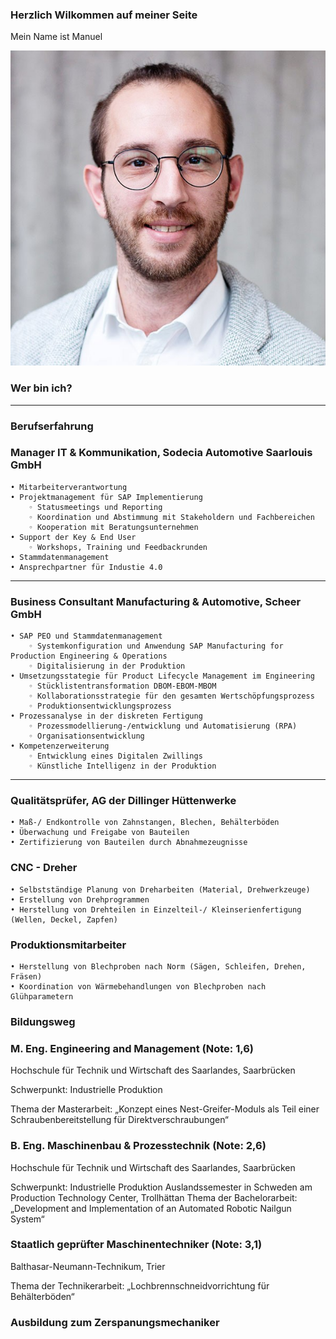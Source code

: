 ### Herzlich Wilkommen auf meiner Seite

Mein Name ist Manuel

![This is an image](1620108214591.jpg)

### Wer bin ich?

---

### Berufserfahrung
### **Manager IT & Kommunikation**, Sodecia Automotive Saarlouis GmbH
    • Mitarbeiterverantwortung 
    • Projektmanagement für SAP Implementierung
        ◦ Statusmeetings und Reporting
        ◦ Koordination und Abstimmung mit Stakeholdern und Fachbereichen
        ◦ Kooperation mit Beratungsunternehmen
    • Support der Key & End User
        ◦ Workshops, Training und Feedbackrunden
    • Stammdatenmanagement
    • Ansprechpartner für Industie 4.0

---
### **Business Consultant Manufacturing & Automotive**, Scheer GmbH
    • SAP PEO und Stammdatenmanagement
        ◦ Systemkonfiguration und Anwendung SAP Manufacturing for Production Engineering & Operations
        ◦ Digitalisierung in der Produktion
    • Umsetzungsstategie für Product Lifecycle Management im Engineering
        ◦ Stücklistentransformation DBOM-EBOM-MBOM
        ◦ Kollaborationsstrategie für den gesamten Wertschöpfungsprozess
        ◦ Produktionsentwicklungsprozess  
    • Prozessanalyse in der diskreten Fertigung
        ◦ Prozessmodellierung-/entwicklung und Automatisierung (RPA)
        ◦ Organisationsentwicklung
    • Kompetenzerweiterung
        ◦ Entwicklung eines Digitalen Zwillings
        ◦ Künstliche Intelligenz in der Produktion
        
---
### **Qualitätsprüfer**, AG der Dillinger Hüttenwerke
    • Maß-/ Endkontrolle von Zahnstangen, Blechen, Behälterböden
    • Überwachung und Freigabe von Bauteilen
    • Zertifizierung von Bauteilen durch Abnahmezeugnisse
    
### **CNC - Dreher**
    • Selbstständige Planung von Dreharbeiten (Material, Drehwerkzeuge)
    • Erstellung von Drehprogrammen
    • Herstellung von Drehteilen in Einzelteil-/ Kleinserienfertigung (Wellen, Deckel, Zapfen)
    
### **Produktionsmitarbeiter**
    • Herstellung von Blechproben nach Norm (Sägen, Schleifen, Drehen, Fräsen)
    • Koordination von Wärmebehandlungen von Blechproben nach Glühparametern


### Bildungsweg
### **M. Eng. Engineering and Management** (Note: 1,6)
Hochschule für Technik und Wirtschaft des Saarlandes, Saarbrücken

Schwerpunkt: Industrielle Produktion

Thema der Masterarbeit: „Konzept eines Nest-Greifer-Moduls als Teil einer
Schraubenbereitstellung für Direktverschraubungen“ 

### **B. Eng. Maschinenbau & Prozesstechnik** (Note: 2,6)
Hochschule für Technik und Wirtschaft des Saarlandes, Saarbrücken

Schwerpunkt: Industrielle Produktion
Auslandssemester in Schweden am Production Technology Center, Trollhättan
Thema der Bachelorarbeit: „Development and Implementation of an Automated Robotic Nailgun System“

### **Staatlich geprüfter Maschinentechniker** (Note: 3,1)
Balthasar-Neumann-Technikum, Trier

Thema der Technikerarbeit: „Lochbrennschneidvorrichtung für Behälterböden“

### **Ausbildung zum Zerspanungsmechaniker**


